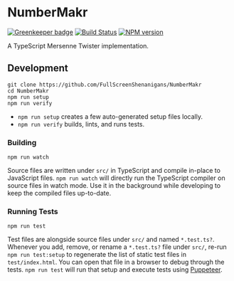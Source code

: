 <!-- {{Top}} -->
# NumberMakr
[![Greenkeeper badge](https://badges.greenkeeper.io/FullScreenShenanigans/NumberMakr.svg)](https://greenkeeper.io/)
[![Build Status](https://travis-ci.org/FullScreenShenanigans/NumberMakr.svg?branch=master)](https://travis-ci.org/FullScreenShenanigans/NumberMakr)
[![NPM version](https://badge.fury.io/js/numbermakr.svg)](http://badge.fury.io/js/numbermakr)

A TypeScript Mersenne Twister implementation.
<!-- {{/Top}} -->

<!-- {{Development}} -->
## Development

```
git clone https://github.com/FullScreenShenanigans/NumberMakr
cd NumberMakr
npm run setup
npm run verify
```

* `npm run setup` creates a few auto-generated setup files locally.
* `npm run verify` builds, lints, and runs tests.

### Building

```shell
npm run watch
```

Source files are written under `src/` in TypeScript and compile in-place to JavaScript files.
`npm run watch` will directly run the TypeScript compiler on source files in watch mode.
Use it in the background while developing to keep the compiled files up-to-date.

### Running Tests

```shell
npm run test
```

Test files are alongside source files under `src/` and named `*.test.ts?`.
Whenever you add, remove, or rename a `*.test.ts?` file under `src/`, re-run `npm run test:setup` to regenerate the list of static test files in `test/index.html`.
You can open that file in a browser to debug through the tests.
`npm run test` will run that setup and execute tests using [Puppeteer](https://github.com/GoogleChrome/puppeteer).
<!-- {{/Development}} -->

